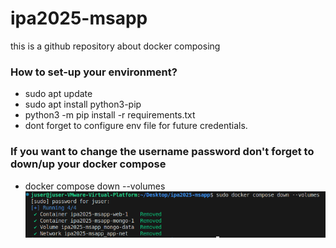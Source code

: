 # ipa2025-msapp
this is a github repository about docker composing

### How to set-up your environment?
- sudo apt update
- sudo apt install python3-pip
- python3 -m pip install -r requirements.txt
- dont forget to configure env file for future credentials.

### If you want to change the username password don't forget to down/up your docker compose
- docker compose down --volumes
![Compose down](images/docker_composedown.png)